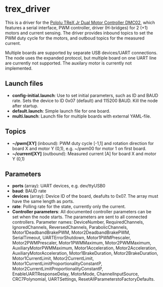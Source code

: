 trex_driver
===========

This is a driver for the [Pololu TReX Jr Dual Motor Controller DMC02](https://www.pololu.com/product/767/resources), which features a serial interface, PWM controller, driver (H-bridges) for 2 (+1) motors and current sensing.
The driver provides inbound topics to set the PWM duty cycle for the motors, and outboud topics for the measured current.

Multiple boards are supported by separate USB devices/UART connections.
The node uses the expanded protocol, but multiple board on one UART line are currently not supported.
The auxilary motor is currently not implemented.

Launch files
------------
- **config-initial.launch**: Use to set initial parameters, such as ID and BAUD rate. Sets the device to ID 0x07 (default) and 115200 BAUD. Kill the node after startup.
- **default.launch**: Simple launch file for one board.
- **multi.launch**: Launch file for multiple boards with external YAML-file.

Topics
------
- **~/pwm[XY]** (inbound): PWM duty cycle [-1,1] and rotation direction for board X and motor Y (0,1), e.g. ~/pwm00 for motor 1 on first board.
- **~/current[XY]** (outbound): Measured current [A] for board X and motor Y (0,1)

Parameters
----------
- **ports** (array): UART devices, e.g. dev/ttyUSB0
- **baud**: BAUD rate
- **devices** (array): Device ID of the board, deafults to 0x07. The array must have the same length as ports.
- **rate**: Polling rate for the state, currently only the current.
- **Controller parameters**: All documented controller parameters can be set when the node starts. The parameters are sent to all connected controllers.
	Parameter names:
	DeviceNumber,
	RequiredChannels,
	IgnoredChannels,
	ReversedChannels,
	ParabolicChannels,
	Motor1DeadbandBrakePWM,
	Motor2DeadbandBrakePWM,
	SerialTimeout,
	UARTErrorShutdown,
	Motor1PWMPrescaler,
	Motor2PWMPrescaler,
	Motor1PWMMaximum,
	Motor2PWMMaximum,
	AuxiliaryMotorPWMMaximum,
	Motor1Acceleration,
	Motor2Acceleration,
	AuxiliaryMotorAcceleration,
	Motor1BrakeDuration,
	Motor2BrakeDuration,
	Motor1CurrentLimit,
	Motor2CurrentLimit,
	Motor1CurrentLimitProportionalityConstantP,
	Motor2CurrentLimitProportionalityConstantP,
	EnableUARTResponseDelay,
	MotorMode,
	ChannelInputSource,
	CRC7Polynomial,
	UARTSettings,
	ResetAllParameterstoFactoryDefaults.
